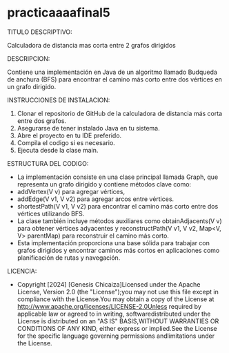 # practicaaaafinal5
TITULO DESCRIPTIVO: 

Calculadora de distancia mas corta entre 2 grafos dirigidos 

DESCRIPCION:  

Contiene una implementación en Java de un algoritmo llamado Budqueda de anchura (BFS) para encontrar el camino más corto entre dos vértices en un grafo dirigido.  

INSTRUCCIONES DE INSTALACION:

1. Clonar el repositorio de GitHub de la calculadora de distancia más corta entre dos grafos.
2. Asegurarse de tener instalado Java en tu sistema.
3. Abre el proyecto en tu IDE preferido.
4. Compila el codigo si es necesario.
5. Ejecuta desde la clase main.

ESTRUCTURA DEL CODIGO: 

- La implementación consiste en una clase principal llamada Graph<V>, que representa un grafo dirigido y contiene métodos clave como: 
- addVertex(V v) para agregar vértices, 
- addEdge(V v1, V v2) para agregar arcos entre vértices.
- shortestPath(V v1, V v2) para encontrar el camino más corto entre dos vértices utilizando BFS. 
- La clase también incluye métodos auxiliares como obtainAdjacents(V v) para obtener vértices adyacentes y reconstructPath(V v1, V v2, Map<V, V> parentMap) para reconstruir el camino más corto. 
- Esta implementación proporciona una base sólida para trabajar con grafos dirigidos y encontrar caminos más cortos en aplicaciones como planificación de rutas y navegación.

LICENCIA: 

- Copyright [2024] [Genesis Chicaiza]Licensed under the Apache License, Version 2.0 (the "License");you may not use this file except in compliance with the License.You may obtain a copy of the License at http://www.apache.org/licenses/LICENSE-2.0Unless required by applicable law or agreed to in writing, softwaredistributed under the License is distributed on an "AS IS" BASIS,WITHOUT WARRANTIES OR CONDITIONS OF ANY KIND, either express or implied.See the License for the specific language governing permissions andlimitations under the License.